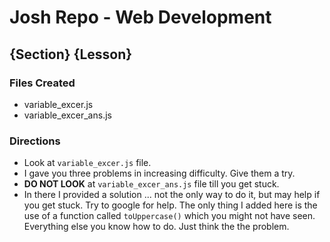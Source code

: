 # Josh Repo - Web Development

## {Section} {Lesson}

### Files Created
- variable_excer.js
- variable_excer_ans.js

### Directions 
- Look at `variable_excer.js` file. 
- I gave you three problems in increasing difficulty. Give them a try. 
- __DO NOT LOOK__ at `variable_excer_ans.js` file till you get stuck. 
- In there I provided a solution ... not the only way to do it, but may help if you get stuck. Try to google for help. The only thing I added here is the use of a function called `toUppercase()` which you might not have seen. Everything else you know how to do. Just think the the problem. 
